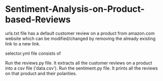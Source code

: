 # Sentiment-Analysis-on-Product-based-Reviews
urls.txt file has a default customer review on a product from amazon.com website which can be modified/changed by removing the already
existing link to a new link.

selector.yml file consists of 

Run the reviews.py file. It extracts all the customer reviews on a product into a csv file ('data.csv').
Run the sentiment.py file. It prints all the reviews on that product and their polarities.
